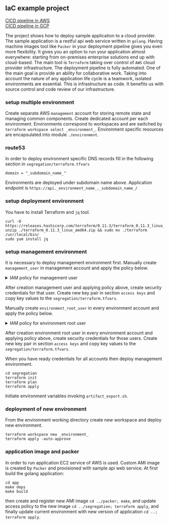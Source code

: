 ## IaC example project
[CICD pipeline in AWS](cicd-aws/readme.md)  
[CICD pipeline in GCP](cicd-gcp/readme.md)

The project shows how to deploy sample application to a cloud provider.
The sample application is a restful api web service written in `golang`.
Having machine images tool like `Packer` in your deployment pipeline gives you even more flexibility.
It gives you an option to run your application almost everywhere: starting from on-premises enterprise solutions end up with cloud-based.
The main tool is `Terraform` taking over control of `AWS` cloud provider infrastructure.
The deployment pipeline is fully automated.
One of the main goal is provide an ability for collaborative work.
Taking into account the nature of any application life cycle is a teamwork, isolated environments are essential.
This is infrastructure as code. It benefits us with source control and code review of our infrastructure.

### setup multiple environment
Create separate AWS `management` account for storing remote state and managing common components.
Create dedicated account per each environment.
Environments correspond to workspaces and are switched by `terraform workspace select _environment_`.
Environment specific resources are encapsulated into module `./environment`.

### route53
In order to deploy environment specific DNS records fill in the following section in `segregation/terraform.tfvars`
```
domain = "_subdomain_name_"
```
Environments are deployed under subdomain name above. Application endpoint is `https://api._environment_name_._subdomain_name_/`

### setup deployment environment
You have to install Terraform and `jq` tool.
```
curl -O https://releases.hashicorp.com/terraform/0.11.3/terraform_0.11.3_linux_amd64.zip
unzip ./terraform_0.11.3_linux_amd64.zip && sudo mv ./terraform /usr/local/bin/
sudo yum install jq
```

### setup management environment
It is necessary to deploy management environment first.
Manually create `management_user` in management account and apply the policy below.
<details><summary>IAM policy for management user</summary>

```json
{
    "Version": "2012-10-17",
    "Statement": [
        {
            "Effect": "Allow",
            "Action": "s3:ListBucket",
            "Resource": "arn:aws:s3:::bucket_name"
        },
        {
            "Effect": "Allow",
            "Action": ["s3:GetObject", "s3:PutObject"],
            "Resource": "arn:aws:s3:::bucket_name/terraform.tfstate"
        },
        {
            "Effect": "Allow",
            "Action": "iam:*",
            "Resource": [
                "arn:aws:iam::*:policy/*",
                "arn:aws:iam::*:user/*",
                "arn:aws:iam::*:group/*"
            ]
        },
        {
            "Effect": "Allow",
            "Action": [
                "route53:CreateHostedZone",
                "route53:DeleteHostedZone",
                "route53:ListHostedZones",
                "route53:GetHostedZone"
            ],
            "Resource": "*"
        },
        {
            "Effect": "Allow",
            "Action": "route53:*",
            "Resource": [
                "arn:aws:route53:::hostedzone/*",
                "arn:aws:route53:::change/*"
            ]
        },
        {
            "Effect": "Allow",
            "Action": [
                "ec2:Describe*",
                "ec2:ModifyImageAttribute"
            ],
            "Resource": "*"
        }
    ]
}
```

</details>

After creation management user and applying policy above, create security credentials for that user.
Create new key pair in section `access keys` and copy key values to the `segregation/terraform.tfvars`.

Manually create `environment_root_user` in every environment account and apply the policy below.
<details><summary>IAM policy for environment root user</summary>

```json
{
    "Version": "2012-10-17",
    "Statement": [
        {
            "Effect": "Allow",
            "Action": [
                "iam:*"
            ],
            "Resource": [
                "arn:aws:iam::*:policy/*",
                "arn:aws:iam::*:user/*",
                "arn:aws:iam::*:group/*",
                "arn:aws:iam::*:role/*"
            ]
        },
        {
            "Effect": "Allow",
            "Action": [
                "ec2:*"
            ],
            "Resource": "*"
        }
    ]
}
```

</details>

After creation environment root user in every environment account and applying policy above, create security credentials for those users.
Create new key pair in section `access keys` and copy key values to the `segregation/terraform.tfvars`.

When you have ready credentials for all accounts then deploy management environment.
```
cd segregation
terraform init
terraform plan
terraform apply
```
Initiate environment variables invoking `artifact_export.sh`.

### deployment of new environment
From the environment working directory create new workspace and deploy new environment.
```
terraform workspace new _environment_
terraform apply -auto-approve
```

### application image and packer
In order to run application EC2 service of AWS is used. Custom AMI image is created by `Packer` and provisioned with sample api web service.
At first build the golang application:
```
cd app
make deps
make build
```
then create and register new AMI image `cd ../packer; make`,
and update access policy to the new image `cd ../segregation; terraform apply`,
and finally update current environment with new version of application `cd ..; terraform apply`.
